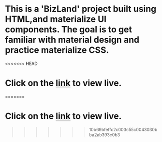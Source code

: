 # This is a 'BizLand' project built using HTML,and materialize UI components. The goal is to get familiar with material design and practice materialize CSS.

<<<<<<< HEAD
# Click on the [link]() to view live.
=======
# Click on the [link](https://praneep-bizland.netlify.app/) to view live.
>>>>>>> 10b69bfeffc2c003c55c0043030bba2ab393c0b3

